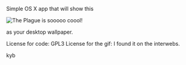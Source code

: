 Simple OS X app that will show this

![The Plague is sooooo coool!](-add-later.png)

as your desktop wallpaper.


License for code: GPL3
License for the gif: I found it on the interwebs.

kyb
